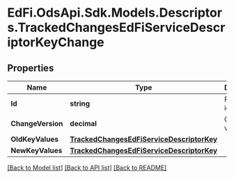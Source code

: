 # EdFi.OdsApi.Sdk.Models.Descriptors.TrackedChangesEdFiServiceDescriptorKeyChange

## Properties

Name | Type | Description | Notes
------------ | ------------- | ------------- | -------------
**Id** | **string** | Resource identifier | [optional] 
**ChangeVersion** | **decimal** | Change version | [optional] 
**OldKeyValues** | [**TrackedChangesEdFiServiceDescriptorKey**](TrackedChangesEdFiServiceDescriptorKey.md) |  | [optional] 
**NewKeyValues** | [**TrackedChangesEdFiServiceDescriptorKey**](TrackedChangesEdFiServiceDescriptorKey.md) |  | [optional] 

[[Back to Model list]](../README.md#documentation-for-models) [[Back to API list]](../README.md#documentation-for-api-endpoints) [[Back to README]](../README.md)

